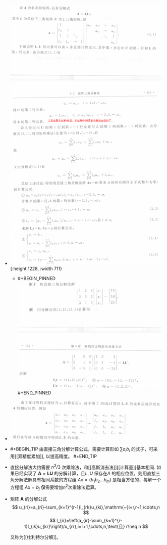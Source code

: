 - ![2023-12-07_18-09.png](../assets/2023-12-07_18-09_1701943773430_0.png){:height 1228, :width 711}
	- #+BEGIN_PINNED
	  ![image.png](../assets/image_1701943919783_0.png) 
	  #+END_PINNED
- ![image.png](../assets/image_1701944785934_0.png)
- #+BEGIN_TIP
  由直接三角分解计算公式，需要计算形如 $\sum a_ib_i$ 的式子，可采用[[双精度累加]], 以提高精度。
  #+END_TIP
- 直接分解法大约需要 $n^3/3$ 次乘除法，和[[高斯消去法]][[计算量]]基本相同. 
  如果已经实现了 $\boldsymbol A=\boldsymbol{LU}$ 的分解计算，且$L,U$ 保存在$A$ 的相应位置，则用直接三角分解法解具有相同系数的方程组 $Ax=(b_1b_2...b_m)$ 是相当方便的，每解一个方程组 $Ax=b_j$ **仅**需要增加$n^2$次乘除法运算。
- 矩阵 $\boldsymbol A$ 的分解公式
  $$
  u_{ri}=a_{ri}-\sum_{k=1}^{r-1}l_{rk}u_{ki},\mathrm{~}i=r,r+1,\cdots,n
  $$
  $$
  l_{ir}=\left(a_{ir}-\sum_{k=1}^{r-1}l_{ik}u_{kr}\right)/u_{rr},i=r+1,\cdots,n,\text{且} r\neq n
  $$
  
  又称为[[杜利特尔分解]]。